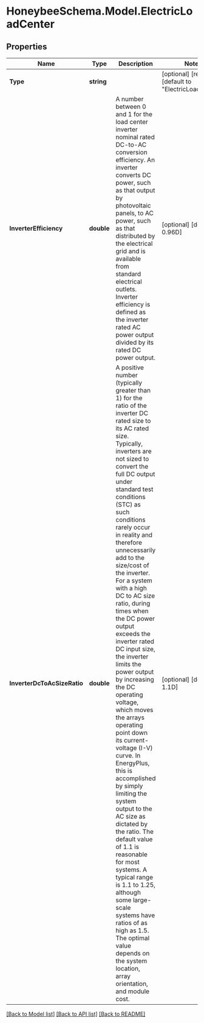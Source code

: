 
# HoneybeeSchema.Model.ElectricLoadCenter

## Properties

Name | Type | Description | Notes
------------ | ------------- | ------------- | -------------
**Type** | **string** |  | [optional] [readonly] [default to "ElectricLoadCenter"]
**InverterEfficiency** | **double** | A number between 0 and 1 for the load center inverter nominal rated DC-to-AC conversion efficiency. An inverter converts DC power, such as that output by photovoltaic panels, to AC power, such as that distributed by the electrical grid and is available from standard electrical outlets. Inverter efficiency is defined as the inverter rated AC power output divided by its rated DC power output. | [optional] [default to 0.96D]
**InverterDcToAcSizeRatio** | **double** | A positive number (typically greater than 1) for the ratio of the inverter DC rated size to its AC rated size. Typically, inverters are not sized to convert the full DC output under standard test conditions (STC) as such conditions rarely occur in reality and therefore unnecessarily add to the size/cost of the inverter. For a system with a high DC to AC size ratio, during times when the DC power output exceeds the inverter rated DC input size, the inverter limits the power output by increasing the DC operating voltage, which moves the arrays operating point down its current-voltage (I-V) curve. In EnergyPlus, this is accomplished by simply limiting the system output to the AC size as dictated by the ratio. The default value of 1.1 is reasonable for most systems. A typical range is 1.1 to 1.25, although some large-scale systems have ratios of as high as 1.5. The optimal value depends on the system location, array orientation, and module cost. | [optional] [default to 1.1D]

[[Back to Model list]](../README.md#documentation-for-models)
[[Back to API list]](../README.md#documentation-for-api-endpoints)
[[Back to README]](../README.md)

